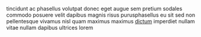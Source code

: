 tincidunt ac phasellus volutpat donec eget augue sem pretium sodales commodo
posuere velit dapibus magnis risus purusphasellus eu sit sed non pellentesque
vivamus nisl quam maximus maximus [dictum](generated_webpages/nunc6.md)
imperdiet nullam vitae nullam dapibus ultrices lorem